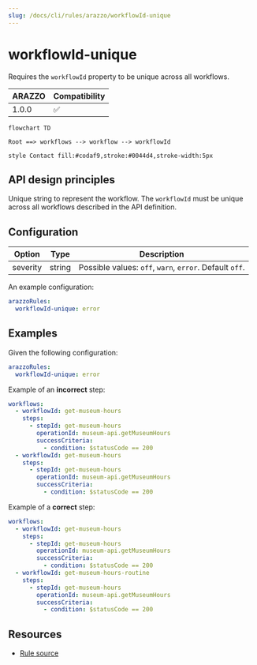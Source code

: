 ```yaml
---
slug: /docs/cli/rules/arazzo/workflowId-unique
---
```


# workflowId-unique

Requires the `workflowId` property to be unique across all workflows.

| ARAZZO | Compatibility |
| ------ | ------------- |
| 1.0.0  | ✅            |

```mermaid
flowchart TD

Root ==> workflows --> workflow --> workflowId

style Contact fill:#codaf9,stroke:#0044d4,stroke-width:5px
```

## API design principles

Unique string to represent the workflow. The `workflowId` must be unique across all workflows described in the API definition.

## Configuration

| Option   | Type   | Description                                             |
| -------- | ------ | ------------------------------------------------------- |
| severity | string | Possible values: `off`, `warn`, `error`. Default `off`. |

An example configuration:

```yaml
arazzoRules:
  workflowId-unique: error
```

## Examples

Given the following configuration:

```yaml
arazzoRules:
  workflowId-unique: error
```

Example of an **incorrect** step:

```yaml Object example
workflows:
  - workflowId: get-museum-hours
    steps:
      - stepId: get-museum-hours
        operationId: museum-api.getMuseumHours
        successCriteria:
          - condition: $statusCode == 200
  - workflowId: get-museum-hours
    steps:
      - stepId: get-museum-hours
        operationId: museum-api.getMuseumHours
        successCriteria:
          - condition: $statusCode == 200
```

Example of a **correct** step:

```yaml Object example
workflows:
  - workflowId: get-museum-hours
    steps:
      - stepId: get-museum-hours
        operationId: museum-api.getMuseumHours
        successCriteria:
          - condition: $statusCode == 200
  - workflowId: get-museum-hours-routine
    steps:
      - stepId: get-museum-hours
        operationId: museum-api.getMuseumHours
        successCriteria:
          - condition: $statusCode == 200
```

## Resources

- [Rule source](https://github.com/Redocly/redocly-cli/blob/main/packages/core/src/rules/arazzo/workflowId-unique.ts)

